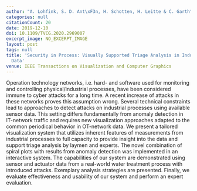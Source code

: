 ```yaml
---
author: "A. Lohfink, S. D. Ant\xF3n, H. Schotten, H. Leitte & C. Garth"
categories: null
citationCount: 20
date: 2019-12-10
doi: 10.1109/TVCG.2020.2969007
excerpt_image: NO_EXCERPT_IMAGE
layout: post
tags: null
title: 'Security in Process: Visually Supported Triage Analysis in Industrial Process
  Data'
venue: IEEE Transactions on Visualization and Computer Graphics
---
```

Operation technology networks, i.e. hard- and software used for monitoring and controlling physical/industrial processes, have been considered immune to cyber attacks for a long time. A recent increase of attacks in these networks proves this assumption wrong. Several technical constraints lead to approaches to detect attacks on industrial processes using available sensor data. This setting differs fundamentally from anomaly detection in IT-network traffic and requires new visualization approaches adapted to the common periodical behavior in OT-network data. We present a tailored visualization system that utilizes inherent features of measurements from industrial processes to full capacity to provide insight into the data and support triage analysis by laymen and experts. The novel combination of spiral plots with results from anomaly detection was implemented in an interactive system. The capabilities of our system are demonstrated using sensor and actuator data from a real-world water treatment process with introduced attacks. Exemplary analysis strategies are presented. Finally, we evaluate effectiveness and usability of our system and perform an expert evaluation.
